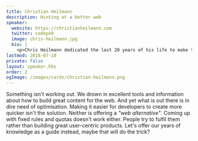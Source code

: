```yaml
---
title: Christian Heilmann
description: Hinting at a better web
speaker:
  website: https://christianheilmann.com
  twitter: codepo8
  image: chris-heilmann.jpg
  bio: |
    <p>Chris Heilmann dedicated the last 20 years of his life to make the web work and thrive. As a lead developer on some of the largest web products he learned that knowledge is not enough without teamwork and good handover. He dedicated most of his time since on educating, writing and sharing, presenting on average at 30 conferences a year. He strives to make code and coders work efficiently. He is the author of several JavaScript books and the <a href="http://developer-evangelism.com">Developer Evangelism handbook</a>. He is currently a Senior Program Manager in Microsoft and spends a lot of time pondering how machine learning and AI can aid humans and replace jobs we're too important to do.</p>
lastmod: 2018-07-18
private: false
layout: speaker.hbs
order: 2
ogImage: /images/cards/christian-heilmann.png
---
```

Something isn't working out. We drown in excellent tools and information about how to build great content for the web. And yet what is out there is in dire need of optimisation. Making it easier for developers to create more quicker isn't the solution. Neither is offering a _"web alternative"_. Coming up with fixed rules and quotas doesn't work either. People try to fulfil them rather than building great user-centric products. Let's offer our years of knowledge as a guide instead, maybe that will do the trick?
